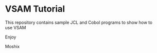 # VSAM Tutorial

This repository contains sample JCL and Cobol programs to show how to use VSAM

Enjoy

Moshix
